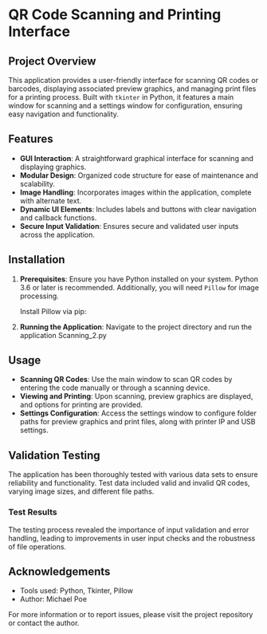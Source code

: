 # QR Code Scanning and Printing Interface

## Project Overview
This application provides a user-friendly interface for scanning QR codes or barcodes, displaying associated preview graphics, and managing print files for a printing process. Built with `tkinter` in Python, it features a main window for scanning and a settings window for configuration, ensuring easy navigation and functionality.

## Features
- **GUI Interaction**: A straightforward graphical interface for scanning and displaying graphics.
- **Modular Design**: Organized code structure for ease of maintenance and scalability.
- **Image Handling**: Incorporates images within the application, complete with alternate text.
- **Dynamic UI Elements**: Includes labels and buttons with clear navigation and callback functions.
- **Secure Input Validation**: Ensures secure and validated user inputs across the application.

## Installation
1. **Prerequisites**: Ensure you have Python installed on your system. Python 3.6 or later is recommended. Additionally, you will need `Pillow` for image processing.
   
   Install Pillow via pip:

2. **Running the Application**: Navigate to the project directory and run the application Scanning_2.py


## Usage
- **Scanning QR Codes**: Use the main window to scan QR codes by entering the code manually or through a scanning device.
- **Viewing and Printing**: Upon scanning, preview graphics are displayed, and options for printing are provided.
- **Settings Configuration**: Access the settings window to configure folder paths for preview graphics and print files, along with printer IP and USB settings.

## Validation Testing
The application has been thoroughly tested with various data sets to ensure reliability and functionality. Test data included valid and invalid QR codes, varying image sizes, and different file paths.

### Test Results
The testing process revealed the importance of input validation and error handling, leading to improvements in user input checks and the robustness of file operations.

## Acknowledgements
- Tools used: Python, Tkinter, Pillow
- Author: Michael Poe

For more information or to report issues, please visit the project repository or contact the author.
